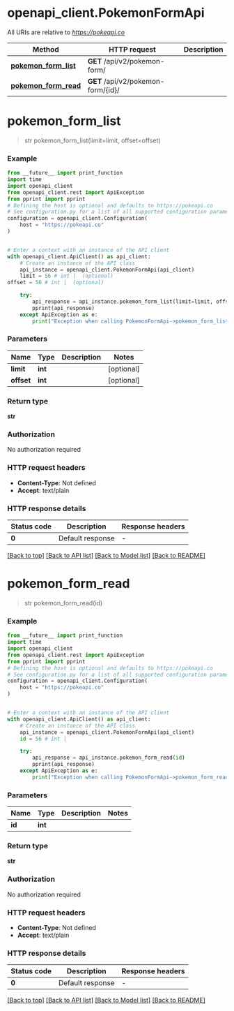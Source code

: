 # openapi_client.PokemonFormApi

All URIs are relative to *https://pokeapi.co*

Method | HTTP request | Description
------------- | ------------- | -------------
[**pokemon_form_list**](PokemonFormApi.md#pokemon_form_list) | **GET** /api/v2/pokemon-form/ | 
[**pokemon_form_read**](PokemonFormApi.md#pokemon_form_read) | **GET** /api/v2/pokemon-form/{id}/ | 


# **pokemon_form_list**
> str pokemon_form_list(limit=limit, offset=offset)



### Example

```python
from __future__ import print_function
import time
import openapi_client
from openapi_client.rest import ApiException
from pprint import pprint
# Defining the host is optional and defaults to https://pokeapi.co
# See configuration.py for a list of all supported configuration parameters.
configuration = openapi_client.Configuration(
    host = "https://pokeapi.co"
)


# Enter a context with an instance of the API client
with openapi_client.ApiClient() as api_client:
    # Create an instance of the API class
    api_instance = openapi_client.PokemonFormApi(api_client)
    limit = 56 # int |  (optional)
offset = 56 # int |  (optional)

    try:
        api_response = api_instance.pokemon_form_list(limit=limit, offset=offset)
        pprint(api_response)
    except ApiException as e:
        print("Exception when calling PokemonFormApi->pokemon_form_list: %s\n" % e)
```

### Parameters

Name | Type | Description  | Notes
------------- | ------------- | ------------- | -------------
 **limit** | **int**|  | [optional] 
 **offset** | **int**|  | [optional] 

### Return type

**str**

### Authorization

No authorization required

### HTTP request headers

 - **Content-Type**: Not defined
 - **Accept**: text/plain

### HTTP response details
| Status code | Description | Response headers |
|-------------|-------------|------------------|
**0** | Default response |  -  |

[[Back to top]](#) [[Back to API list]](../README.md#documentation-for-api-endpoints) [[Back to Model list]](../README.md#documentation-for-models) [[Back to README]](../README.md)

# **pokemon_form_read**
> str pokemon_form_read(id)



### Example

```python
from __future__ import print_function
import time
import openapi_client
from openapi_client.rest import ApiException
from pprint import pprint
# Defining the host is optional and defaults to https://pokeapi.co
# See configuration.py for a list of all supported configuration parameters.
configuration = openapi_client.Configuration(
    host = "https://pokeapi.co"
)


# Enter a context with an instance of the API client
with openapi_client.ApiClient() as api_client:
    # Create an instance of the API class
    api_instance = openapi_client.PokemonFormApi(api_client)
    id = 56 # int | 

    try:
        api_response = api_instance.pokemon_form_read(id)
        pprint(api_response)
    except ApiException as e:
        print("Exception when calling PokemonFormApi->pokemon_form_read: %s\n" % e)
```

### Parameters

Name | Type | Description  | Notes
------------- | ------------- | ------------- | -------------
 **id** | **int**|  | 

### Return type

**str**

### Authorization

No authorization required

### HTTP request headers

 - **Content-Type**: Not defined
 - **Accept**: text/plain

### HTTP response details
| Status code | Description | Response headers |
|-------------|-------------|------------------|
**0** | Default response |  -  |

[[Back to top]](#) [[Back to API list]](../README.md#documentation-for-api-endpoints) [[Back to Model list]](../README.md#documentation-for-models) [[Back to README]](../README.md)

